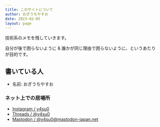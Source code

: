 ```yaml
---
title: このサイトについて
author: おぎうちやすお
date: 2023-02-05
layout: page
---
```


技術系のメモを残していきます。

自分が後で困らないように & 誰かが同じ理由で困らないように、というあたりが目的です。

## 書いている人

- 名前: おぎうちやすお

### ネット上での居場所


- <a href = "https://www.instagram.com/y4su0" rel = "me"> Instagram / y4su0</a>
- <a href = "https://www.threads.net/@y4su0" rel = "me">Threads / @y4su0</a>
- <a href = "https://mastodon-japan.net/@y4su0" rel = "me">Mastodon / @y4su0@mastodon-japan.net</a>
